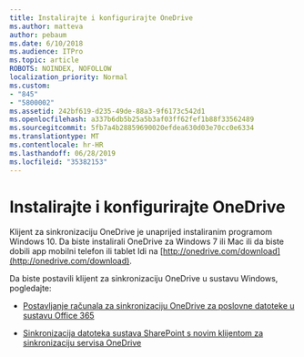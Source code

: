 ```yaml
---
title: Instalirajte i konfigurirajte OneDrive
ms.author: matteva
author: pebaum
ms.date: 6/10/2018
ms.audience: ITPro
ms.topic: article
ROBOTS: NOINDEX, NOFOLLOW
localization_priority: Normal
ms.custom:
- "845"
- "5800002"
ms.assetid: 242bf619-d235-49de-88a3-9f6173c542d1
ms.openlocfilehash: a337b6db5b25a5b3af03ff62fef1b88f33562489
ms.sourcegitcommit: 5fb7a4b28859690020efdea630d03e70cc0e6334
ms.translationtype: MT
ms.contentlocale: hr-HR
ms.lasthandoff: 06/28/2019
ms.locfileid: "35382153"
---
```

# <a name="install-and-configure-onedrive"></a>Instalirajte i konfigurirajte OneDrive

Klijent za sinkronizaciju OneDrive je unaprijed instaliranim programom Windows 10. Da biste instalirali OneDrive za Windows 7 ili Mac ili da biste dobili app mobilni telefon ili tablet Idi na [http://onedrive.com/download](http://onedrive.com/download).
  
Da biste postavili klijent za sinkronizaciju OneDrive u sustavu Windows, pogledajte:
  
- [Postavljanje računala za sinkronizaciju OneDrive za poslovne datoteke u sustavu Office 365](https://go.microsoft.com/fwlink/?linkid=533375)

- [Sinkronizacija datoteka sustava SharePoint s novim klijentom za sinkronizaciju servisa OneDrive](https://go.microsoft.com/fwlink/?linkid=871666)
